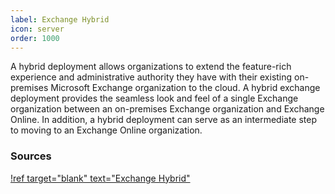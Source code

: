 ```yaml
---
label: Exchange Hybrid
icon: server
order: 1000
---
```

A hybrid deployment allows organizations to extend the feature-rich experience and administrative authority they have with their existing on-premises Microsoft Exchange organization to the cloud. A hybrid exchange deployment provides the seamless look and feel of a single Exchange organization between an on-premises Exchange organization and Exchange Online. In addition, a hybrid deployment can serve as an intermediate step to moving to an Exchange Online organization.

### Sources

[!ref target="blank" text="Exchange Hybrid"](https://docs.microsoft.com/en-us/exchange/exchange-hybrid)


